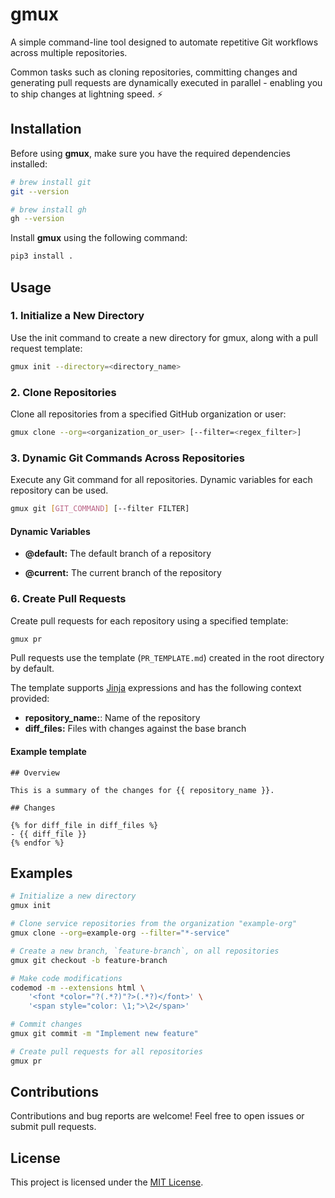 # gmux

A simple command-line tool designed to automate repetitive Git workflows across multiple repositories.

Common tasks such as cloning repositories, committing changes and generating pull requests are dynamically executed in parallel - enabling you to ship changes at lightning speed. ⚡

## Installation

Before using **gmux**, make sure you have the required dependencies installed:

```bash
# brew install git
git --version

# brew install gh
gh --version
```

Install **gmux** using the following command:

```bash
pip3 install .
```

## Usage

### 1. Initialize a New Directory

Use the init command to create a new directory for gmux, along with a pull request template:

```bash
gmux init --directory=<directory_name>
```

### 2. Clone Repositories

Clone all repositories from a specified GitHub organization or user:

```bash
gmux clone --org=<organization_or_user> [--filter=<regex_filter>]
```

### 3. Dynamic Git Commands Across Repositories

Execute any Git command for all repositories. Dynamic variables for each repository can be used.

```bash
gmux git [GIT_COMMAND] [--filter FILTER]
```

#### Dynamic Variables

- **@default:** The default branch of a repository

- **@current:** The current branch of the repository

### 6. Create Pull Requests

Create pull requests for each repository using a specified template:

```bash
gmux pr
```

Pull requests use the template (`PR_TEMPLATE.md`) created in the root directory by default.

The template supports [Jinja](https://jinja.palletsprojects.com/en/3.1.x/) expressions and has the following context provided:

- **repository_name:**: Name of the repository
- **diff_files:** Files with changes against the base branch

#### Example template

```
## Overview

This is a summary of the changes for {{ repository_name }}.

## Changes

{% for diff_file in diff_files %}
- {{ diff_file }}
{% endfor %}
```

## Examples

```bash
# Initialize a new directory
gmux init

# Clone service repositories from the organization "example-org"
gmux clone --org=example-org --filter="*-service"

# Create a new branch, `feature-branch`, on all repositories
gmux git checkout -b feature-branch

# Make code modifications
codemod -m --extensions html \
    '<font *color="?(.*?)"?>(.*?)</font>' \
    '<span style="color: \1;">\2</span>'

# Commit changes
gmux git commit -m "Implement new feature"

# Create pull requests for all repositories
gmux pr
```

## Contributions

Contributions and bug reports are welcome! Feel free to open issues or submit pull requests.

## License

This project is licensed under the [MIT License](https://opensource.org/license/mit/).
